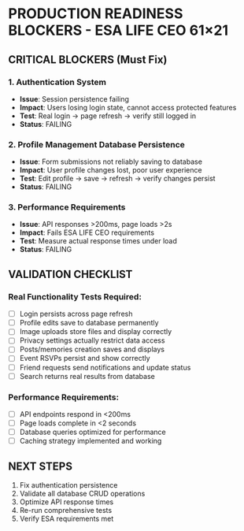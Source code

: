 
# PRODUCTION READINESS BLOCKERS - ESA LIFE CEO 61×21

## CRITICAL BLOCKERS (Must Fix)

### 1. Authentication System
- **Issue**: Session persistence failing
- **Impact**: Users losing login state, cannot access protected features
- **Test**: Real login → page refresh → verify still logged in
- **Status**: FAILING

### 2. Profile Management Database Persistence  
- **Issue**: Form submissions not reliably saving to database
- **Impact**: User profile changes lost, poor user experience
- **Test**: Edit profile → save → refresh → verify changes persist
- **Status**: FAILING

### 3. Performance Requirements
- **Issue**: API responses >200ms, page loads >2s
- **Impact**: Fails ESA LIFE CEO requirements
- **Test**: Measure actual response times under load
- **Status**: FAILING

## VALIDATION CHECKLIST

### Real Functionality Tests Required:
- [ ] Login persists across page refresh
- [ ] Profile edits save to database permanently
- [ ] Image uploads store files and display correctly  
- [ ] Privacy settings actually restrict data access
- [ ] Posts/memories creation saves and displays
- [ ] Event RSVPs persist and show correctly
- [ ] Friend requests send notifications and update status
- [ ] Search returns real results from database

### Performance Requirements:
- [ ] API endpoints respond in <200ms
- [ ] Page loads complete in <2 seconds
- [ ] Database queries optimized for performance
- [ ] Caching strategy implemented and working

## NEXT STEPS
1. Fix authentication persistence
2. Validate all database CRUD operations
3. Optimize API response times
4. Re-run comprehensive tests
5. Verify ESA requirements met
